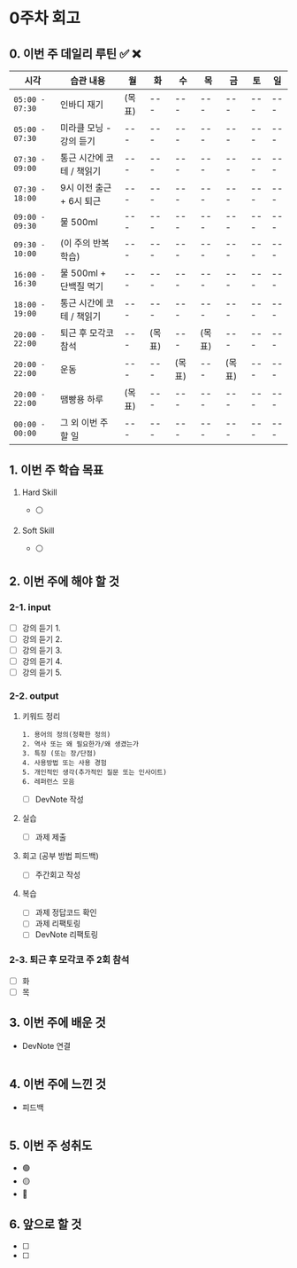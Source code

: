 # 0주차 회고

## 0. 이번 주 데일리 루틴 ✅ ❌

| 시각 | 습관 내용 | 월 | 화 | 수 | 목 | 금 | 토 | 일 |
| --- | --- | --- | --- | --- | --- | --- | --- | --- |
| `05:00 - 07:30` | 인바디 재기 | (목표) | --- | --- | --- | --- | --- | --- |
| `05:00 - 07:30` | 미라클 모닝 - 강의 듣기 | --- | --- | --- | --- | --- | --- | --- |
| `07:30 - 09:00` | 통근 시간에 코테 / 책읽기 | --- | --- | --- | --- | --- | --- | --- |
| `07:30 - 18:00` | 9시 이전 출근 + 6시 퇴근 | --- | --- | --- | --- | --- | --- | --- |
| `09:00 - 09:30` | 물 500ml | --- | --- | --- | --- | --- | --- | --- |
| `09:30 - 10:00` | (이 주의 반복 학습) | --- | --- | --- | --- | --- | --- | --- |
| `16:00 - 16:30` | 물 500ml + 단백질 먹기 | --- | --- | --- | --- | --- | --- | --- |
| `18:00 - 19:00` | 통근 시간에 코테 / 책읽기 | --- | --- | --- | --- | --- | --- | --- |
| `20:00 - 22:00` | 퇴근 후 모각코 참석 | --- | (목표) | --- | (목표) | --- | --- | --- |
| `20:00 - 22:00` | 운동 | --- | --- | (목표)  | --- | (목표)  | --- | --- |
| `20:00 - 22:00` | 땜빵용 하루 | (목표) | --- | --- | --- | --- | --- | --- |
| `00:00 - 00:00` | 그 외 이번 주 할 일 | --- | --- | --- | --- | --- | --- | --- |

## 1. 이번 주 학습 목표

1. Hard Skill
    - ⚪️

2. Soft Skill
    - ⚪️

## 2. 이번 주에 해야 할 것

### 2-1. input

- [ ] 강의 듣기 1.
- [ ] 강의 듣기 2.
- [ ] 강의 듣기 3.
- [ ] 강의 듣기 4.
- [ ] 강의 듣기 5.

### 2-2. output

1. 키워드 정리

    ```plain
    1. 용어의 정의(정확한 정의)
    2. 역사 또는 왜 필요한가/왜 생겼는가
    3. 특징 (또는 장/단점)
    4. 사용방법 또는 사용 경험
    5. 개인적인 생각(추가적인 질문 또는 인사이트)
    6. 레퍼런스 모음
    ```

    - [ ] DevNote 작성

1. 실습
    - [ ] 과제 제출

1. 회고 (공부 방법 피드백)
    - [ ] 주간회고 작성

1. 복습
    - [ ] 과제 정답코드 확인
    - [ ] 과제 리팩토링
    - [ ] DevNote 리팩토링

### 2-3. 퇴근 후 모각코 주 2회 참석

- [ ] 화
- [ ] 목

## 3. 이번 주에 배운 것

- DevNote 연결

```plain

```

## 4. 이번 주에 느낀 것

- 피드백

```plain

```

## 5. 이번 주 성취도

- 🟢
- 🟡
- 🔴

## 6. 앞으로 할 것

- [ ]
- [ ]
